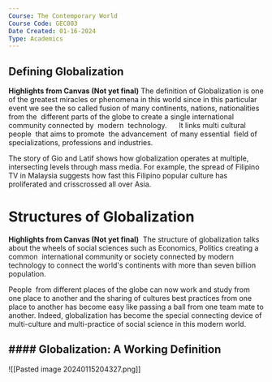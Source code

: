 ```yaml
---
Course: The Contemporary World 
Course Code: GEC003
Date Created: 01-16-2024
Type: Academics
---
```

## Defining Globalization
**Highlights from Canvas (Not yet final)**
The definition of Globalization is one of the greatest miracles or phenomena in this world since in this particular  event we see the so called fusion of many continents, nations, nationalities from the  different parts of the globe to create a single international community connected by  modern  technology. 
  
  It links multi cultural people  that aims to promote  the advancement  of many essential  field of specializations, professions and industries.

The story of Gio and Latif shows how globalization operates at multiple, intersecting levels through mass media. For example, the spread of Filipino TV in Malaysia suggests how fast this Filipino popular culture has proliferated and crisscrossed all over Asia.

# Structures of Globalization
**Highlights from Canvas (Not yet final)**
 The structure of globalization talks about the wheels of social sciences such as Economics, Politics creating a common  international community or society connected by modern technology to connect the world's continents with more than seven billion population.

People  from different places of the globe can now work and study from one place to another and the sharing of cultures best practices from one place to another has become easy like passing a ball from one team mate to another. Indeed, globalization has become the special connecting device of multi-culture and multi-practice of social science in this modern world.

## #### Globalization: A Working Definition
![[Pasted image 20240115204327.png]]


